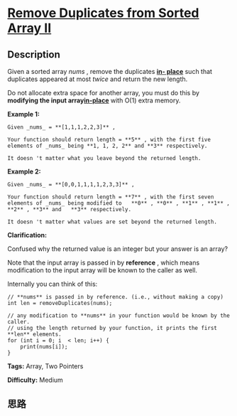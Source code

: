 # [Remove Duplicates from Sorted Array II][title]

## Description

Given a sorted array _nums_ , remove the duplicates [**in-
place**](https://en.wikipedia.org/wiki/In-place_algorithm) such that
duplicates appeared at most  _twice_ and return the new length.

Do not allocate extra space for another array, you must do this by **modifying
the input array[in-place](https://en.wikipedia.org/wiki/In-place_algorithm)**
with O(1) extra memory.

**Example 1:**
            Given _nums_ = **[1,1,1,2,2,3]** ,        Your function should return length = **5** , with the first five elements of _nums_ being **1, 1, 2, 2** and **3** respectively.        It doesn 't matter what you leave beyond the returned length.

**Example 2:**
            Given _nums_ = **[0,0,1,1,1,1,2,3,3]** ,        Your function should return length = **7** , with the first seven elements of _nums_ being modified to   **0** , **0** , **1** , **1** , **2** , **3** and   **3** respectively.        It doesn 't matter what values are set beyond the returned length.    

**Clarification:**

Confused why the returned value is an integer but your answer is an array?

Note that the input array is passed in by **reference** , which means
modification to the input array will be known to the caller as well.

Internally you can think of this:
            // **nums** is passed in by reference. (i.e., without making a copy)    int len = removeDuplicates(nums);        // any modification to **nums** in your function would be known by the caller.    // using the length returned by your function, it prints the first **len** elements.    for (int i = 0; i  < len; i++) {        print(nums[i]);    }    


**Tags:** Array, Two Pointers

**Difficulty:** Medium

## 思路

[title]: https://leetcode.com/problems/remove-duplicates-from-sorted-array-ii
